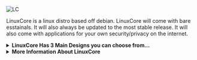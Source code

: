 ![LC](https://github.com/0WordsT0Say/LinuxCore/assets/92313834/35c93947-f64b-4803-af85-cda2b7ed4a42)

LinuxCore is a linux distro based off debian. LinuxCore will come with bare esstainals. It will also always be updated to the most stable release. It will also come with applications for your own security/privacy on the internet.

<details>
<summary><b>LinuxCore Has 3 Main Designs you can choose from...</b></summary>
  <br />
(1.Default)
<br />
[Image missing]
<br />
(2.Windows 10) 
<br />
[Image missing]
<br />
(3.macOS 11+)
<br />
[Image missing]
<br />

</details>


<details>
<summary><b>More Information About LinuxCore</b></summary>
  <br />
LinuxCore was orginally gonna be named LinxCore. Until we found out a company product goes by LinX Core. So we changed to have LinuxCore with the U instead.
  <br />
LinuxCore was first thought of 10/24/2023 and execution to be making LinuxCore soon followed after. The thought of LinuxCore was accidental while making wallpapers. It was gonna be a wallpaper with the andromeda galaxy and the word core in the bottom left corner. But soon after it felt as if something was missing I looked at the filename LinxCore and thats what I added was Linx, and just then I wanted to make my very own Linux Distro. Of course it is now LinuxCore.
<br />
</details>
